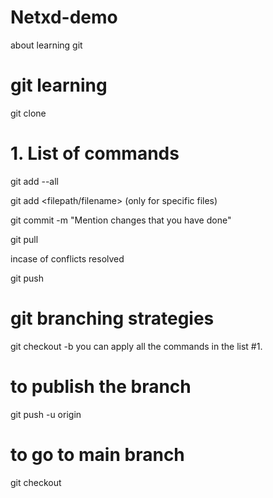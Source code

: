# Netxd-demo
about learning git 
# git learning 
git clone <repository>
# 1. List of commands

git add --all

git add <filepath/filename> (only for specific files)

git commit -m "Mention changes that you have done"

git pull

incase of conflicts resolved 

git push

# git branching strategies

git checkout -b<branch name>
you can apply all the commands in the list #1.

# to publish the branch

git push -u origin <branch name>

# to go to main branch

git checkout <branchname>